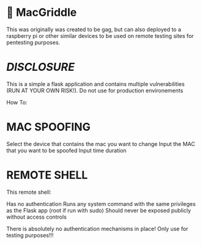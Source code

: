 # 🍔 MacGriddle
This was originally was created to be gag, but can also deployed to a raspberry pi or other similar devices to be used on remote testing sites for pentesting purposes.

# ***DISCLOSURE***
This is a simple a flask application and contains multiple vulnerabilities  (RUN AT YOUR OWN RISK!). Do not use for production environements


How To:

# MAC SPOOFING

Select the device that contains the mac you want to change
Input the MAC that you want to be spoofed
Input time duration

# REMOTE SHELL

This remote shell:

Has no authentication
Runs any system command with the same privileges as the Flask app (root if run with sudo)
Should never be exposed publicly without access controls

There is absolutely no authentication mechanisms in place! Only use for testing purposes!!!
